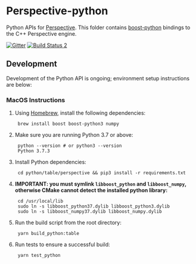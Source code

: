 
# Perspective-python
Python APIs for [Perspective](https://github.com/finos/perspective). This folder contains  [boost-python](https://www.boost.org/doc/libs/1_70_0/libs/python/doc/html/index.html) bindings to the C++ Perspective engine.

[![Gitter](https://img.shields.io/gitter/room/nwjs/nw.js.svg)](https://gitter.im/finos/perspective)
[![Build Status 2](https://travis-ci.org/finos/perspective.svg?branch=master)](https://travis-ci.org/finos/perspective)

## Development
Development of the Python API is ongoing; environment setup instructions are below:

### MacOS Instructions
1. Using [Homebrew](https://brew.sh), install the following dependencies:

        brew install boost boost-python3 numpy

2. Make sure you are running Python 3.7 or above:

        python --version # or python3 --version
        Python 3.7.3

3. Install Python dependencies:

        cd python/table/perspective && pip3 install -r requirements.txt

4. **IMPORTANT: you must symlink `libboost_python` and `libboost_numpy`, otherwise CMake cannot detect the installed python library:**

        cd /usr/local/lib
        sudo ln -s libboost_python37.dylib libboost_python3.dylib
        sudo ln -s libboost_numpy37.dylib libboost_numpy.dylib

5. Run the build script from the root directory:

        yarn build_python:table

6. Run tests to ensure a successful build:

        yarn test_python
